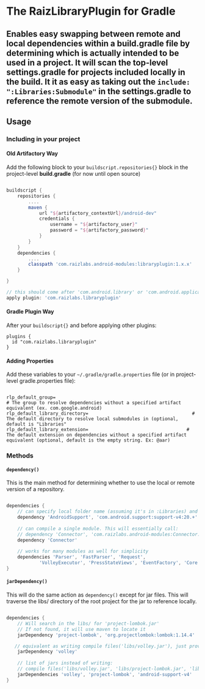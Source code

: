 The RaizLibraryPlugin for Gradle
================================

## Enables easy swapping between remote and local dependencies within a build.gradle file by determining which is actually intended to be used in a project. It will scan the top-level **settings.gradle** for projects included locally in the build. It it as easy as taking out the ```include: ":Libraries:Submodule"``` in the settings.gradle to reference the remote version of the submodule.

## Usage

### Including in your project

#### Old Artifactory Way

Add the following block to your ```buildscript.repositories{}``` block in the project-level **build.gradle** (for now until open source) 

```groovy

buildscript {
    repositories {
        ....
        maven {
            url "${artifactory_contextUrl}/android-dev"
            credentials {
                username = "${artifactory_user}"
                password = "${artifactory_password}"
            }
        }
    }
    dependencies {
        ....
        classpath 'com.raizlabs.android-modules:libraryplugin:1.x.x'
    }

}

// this should come after 'com.android.library' or 'com.android.application
apply plugin: 'com.raizlabs.libraryplugin'

```

#### Gradle Plugin Way

After your ```buildscript{}``` and before applying other plugins: 

```
plugins {
  id "com.raizlabs.libraryplugin"
}
```

#### Adding Properties

Add these variables to your ```~/.gradle/gradle.properties``` file (or in project-level gradle.properties file):

```

rlp_default_group=                                                      # The group to resolve dependencies without a specified artifact equivalent (ex. com.google.android)
rlp_default_library_directory=                                      # The default directory to resolve local submodules in (optional, default is "Libraries"
rlp_default_library_extension=                                    # The default extension on dependencies without a specified artifact equivalent (optional, default is the empty string. Ex: @aar)

```

### Methods

#### ```dependency()```

This is the main method for determining whether to use the local or remote version of a repository.

```groovy

dependencies {
    // can specify local folder name (assuming it's in :Libraries) and artifact to reference if missing
    dependency 'AndroidSupport', 'com.android.support:support-v4:20.+'
    
    // can compile a single module. This will essentially call:
    // dependency 'Connector', 'com.raizlabs.android-modules:Connector:+@aar'
    dependency 'Connector'
  
    // works for many modules as well for simplicity
    dependencies 'Parser', 'FastParser', 'Request',
            'VolleyExecutor', 'PressStateViews', 'EventFactory', 'Core'
}

```

#### ```jarDependency()```

This will do the same action as ```dependency()``` except for jar files. This will traverse the libs/ directory of the root project for the jar to reference locally. 

```groovy

dependencies {
    // Will search in the libs/ for 'project-lombok.jar'
    // If not found, it will use maven to locate it
    jarDependency 'project-lombok', 'org.projectlombok:lombok:1.14.4'

   // equivalent as writing compile files('libs/volley.jar'), just provides a much cleaner syntax
    jarDependency 'volley'
 
    // list of jars instead of writing:
    // compile files('libs/volley.jar', 'libs/project-lombok.jar', 'libs/android-support-v4.jar')
    jarDependencies 'volley', 'project-lombok', 'android-support-v4'
}

```